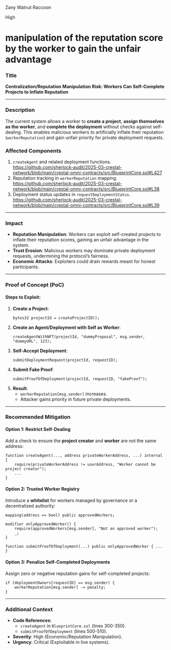 Zany Walnut Raccoon

High

# manipulation of the reputation score by the worker to gain the unfair advantage

### **Title**  
**Centralization/Reputation Manipulation Risk: Workers Can Self-Complete Projects to Inflate Reputation**

---

### **Description**  
The current system allows a worker to **create a project**, **assign themselves as the worker**, and **complete the deployment** without checks against self-dealing. This enables malicious workers to artificially inflate their reputation (`workerReputation`) and gain unfair priority for private deployment requests.  

### **Affected Components**  
1. `createAgent` and related deployment functions.  
https://github.com/sherlock-audit/2025-03-crestal-network/blob/main/crestal-omni-contracts/src/BlueprintCore.sol#L427
2. Reputation tracking in `workerReputation` mapping. 
https://github.com/sherlock-audit/2025-03-crestal-network/blob/main/crestal-omni-contracts/src/BlueprintCore.sol#L38 
3. Deployment status updates in `requestDeploymentStatus`. 
 https://github.com/sherlock-audit/2025-03-crestal-network/blob/main/crestal-omni-contracts/src/BlueprintCore.sol#L39
 ---

### **Impact**  
- **Reputation Manipulation**: Workers can exploit self-created projects to inflate their reputation scores, gaining an unfair advantage in the system.  
- **Trust Erosion**: Malicious workers may dominate private deployment requests, undermining the protocol’s fairness.  
- **Economic Attacks**: Exploiters could drain rewards meant for honest participants.  

---

### **Proof of Concept (PoC)**  
#### **Steps to Exploit**:  
1. **Create a Project**:  
   ```solidity  
   bytes32 projectId = createProjectID();  
   ```  
2. **Create an Agent/Deployment with Self as Worker**:  
   ```solidity  
   createAgentWithNFT(projectId, "dummyProposal", msg.sender, "dummyURL", 123);  
   ```  
3. **Self-Accept Deployment**:  
   ```solidity  
   submitDeploymentRequest(projectId, requestID);  
   ```  
4. **Submit Fake Proof**:  
   ```solidity  
   submitProofOfDeployment(projectId, requestID, "fakeProof");  
   ```  
5. **Result**:  
   - `workerReputation[msg.sender]` increases.  
   - Attacker gains priority in future private deployments.  

---

### **Recommended Mitigation**  
#### **Option 1: Restrict Self-Dealing**  
Add a check to ensure the **project creator** and **worker** are not the same address:  
```solidity  
function createAgent(..., address privateWorkerAddress, ...) internal {  
    require(privateWorkerAddress != userAddress, "Worker cannot be project creator");  
    ...  
}  
```  

#### **Option 2: Trusted Worker Registry**  
Introduce a **whitelist** for workers managed by governance or a decentralized authority:  
```solidity  
mapping(address => bool) public approvedWorkers;  

modifier onlyApprovedWorker() {  
    require(approvedWorkers[msg.sender], "Not an approved worker");  
    _;  
}  

function submitProofOfDeployment(...) public onlyApprovedWorker { ... }  
```  

#### **Option 3: Penalize Self-Completed Deployments**  
Assign zero or negative reputation gains for self-completed projects:  
```solidity  
if (deploymentOwners[requestID] == msg.sender) {  
    workerReputation[msg.sender] -= penalty;  
}  
```  

---

### **Additional Context**  
- **Code References**:  
  - `createAgent` in `BlueprintCore.sol` (lines 300-350).  
  - `submitProofOfDeployment` (lines 500-510).  
- **Severity**: High (Economic/Reputation Manipulation).  
- **Urgency**: Critical (Exploitable in live systems).  
